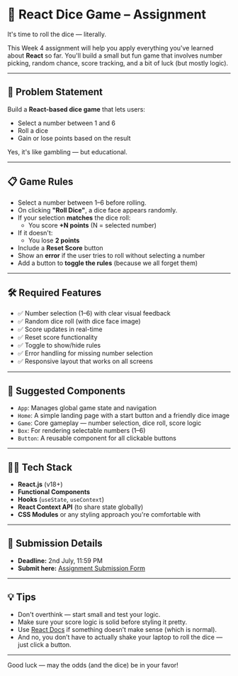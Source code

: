 # 🎲 React Dice Game – Assignment

It's time to roll the dice — literally.

This Week 4 assignment will help you apply everything you've learned about **React** so far. You'll build a small but fun game that involves number picking, random chance, score tracking, and a bit of luck (but mostly logic).

---

## 📝 Problem Statement

Build a **React-based dice game** that lets users:
- Select a number between 1 and 6
- Roll a dice
- Gain or lose points based on the result

Yes, it's like gambling — but educational.

---

## 📋 Game Rules

- Select a number between 1–6 before rolling.
- On clicking **"Roll Dice"**, a dice face appears randomly.
- If your selection **matches** the dice roll:
  - You score **+N points** (N = selected number)
- If it doesn't:
  - You lose **2 points**
- Include a **Reset Score** button
- Show an **error** if the user tries to roll without selecting a number
- Add a button to **toggle the rules** (because we all forget them)

---

## 🛠 Required Features

- ✅ Number selection (1–6) with clear visual feedback
- ✅ Random dice roll (with dice face image)
- ✅ Score updates in real-time
- ✅ Reset score functionality
- ✅ Toggle to show/hide rules
- ✅ Error handling for missing number selection
- ✅ Responsive layout that works on all screens

---

## 🧩 Suggested Components

- `App`: Manages global game state and navigation
- `Home`: A simple landing page with a start button and a friendly dice image
- `Game`: Core gameplay — number selection, dice roll, score logic
- `Box`: For rendering selectable numbers (1–6)
- `Button`: A reusable component for all clickable buttons

---

## 🧑‍💻 Tech Stack

- **React.js** (v18+)
- **Functional Components**
- **Hooks** (`useState`, `useContext`)
- **React Context API** (to share state globally)
- **CSS Modules** or any styling approach you're comfortable with

---

## 📅 Submission Details

- **Deadline:** 2nd July, 11:59 PM
- **Submit here:** [Assignment Submission Form](https://forms.gle/G8tTKS1ukG9F21Km8)

---

## 💡 Tips

- Don't overthink — start small and test your logic.
- Make sure your score logic is solid before styling it pretty.
- Use [React Docs](https://react.dev/learn) if something doesn’t make sense (which is normal).
- And no, you don’t have to actually shake your laptop to roll the dice — just click a button.

---

Good luck — may the odds (and the dice) be in your favor!
